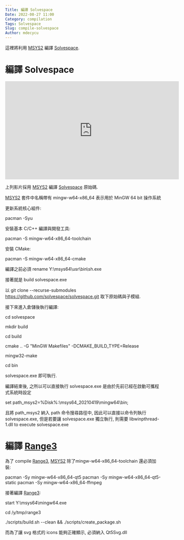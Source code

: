 ```yaml
---
Title: 編譯 Solvespace
Date: 2022-08-27 11:00
Category: compilation
Tags: Solvespace
Slug: compile-solvespace
Author: mdecycu
---
```


這裡將利用 [MSYS2] 編譯 [Solvespace].

<!-- PELICAN_END_SUMMARY -->

編譯 Solvespace
====

<iframe width="560" height="315" src="https://www.youtube.com/embed/OHyeZz6XE8A" title="YouTube video player" frameborder="0" allow="accelerometer; autoplay; clipboard-write; encrypted-media; gyroscope; picture-in-picture" allowfullscreen></iframe>

上列影片採用 [MSYS2]  編譯  [Solvespace] 原始碼.

[MSYS2]: https://www.msys2.org/
[Solvespace]: https://github.com/solvespace/solvespace

[MSYS2] 套件中名稱帶有 mingw-w64-x86_64 表示用於 MinGW 64 bit 操作系統

更新系統核心組件:

pacman -Syu

安裝基本 C/C++ 編譯與開發工具:

pacman -S mingw-w64-x86_64-toolchain

安裝 CMake:

pacman -S mingw-w64-x86_64-cmake

編譯之前必須 rename Y:\msys64\usr\bin\sh.exe

接著就是 build solvespace.exe

以 git clone --recurse-submodules https://github.com/solvespace/solvespace.git 取下原始碼與子模組.

接下來進入倉儲後執行編譯:

cd solvespace

mkdir build

cd build

cmake .. -G "MinGW Makefiles" -DCMAKE_BUILD_TYPE=Release

mingw32-make

cd bin

solvespace.exe 即可執行.

編譯結束後, 之所以可以直接執行 solvespace.exe 是由於先前已經在啟動可攜程式系統時設定

set path_msys2=%Disk%:\msys64_20210419\mingw64\bin;

且將 path_msys2 納入 path 命令搜尋路徑中, 因此可以直接以命令列執行 solvespace.exe, 但是若要讓 solvespace.exe 獨立執行, 則需要 libwinpthread-1.dll to execute solvespace.exe

編譯 [Range3]
====

為了 compile [Range3], [MSYS2] 除了mingw-w64-x86_64-toolchain 還必須加裝:

[Range3]: https://github.com/Range-Software/range3

pacman -Sy mingw-w64-x86_64-qt5
pacman -Sy mingw-w64-x86_64-qt5-static
pacman -Sy mingw-w64-x86_64-ffmpeg

接著編譯 [Range3]:

start Y:\msys64\mingw64.exe

cd /y/tmp/range3

./scripts/build.sh --clean && ./scripts/create_package.sh

而為了讓 svg 格式的 icons 能夠正確顯示, 必須納入 Qt5Svg.dll
